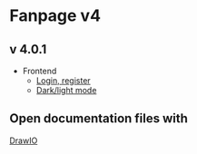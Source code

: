 # Fanpage v4
## v 4.0.1
- Frontend
	- [Login, register](https://www.bezkoder.com/react-redux-login-example-toolkit-hooks/)
	- [Dark/light mode](https://codesandbox.io/s/ekeun?file=/src/components/Header.js)
## Open documentation files with
[DrawIO](https://app.diagrams.net/)